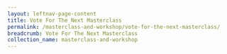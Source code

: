 ```yaml
---
layout: leftnav-page-content
title: Vote For The Next Masterclass
permalink: /masterclass-and-workshop/vote-for-the-next-masterclass/
breadcrumb: Vote For The Next Masterclass
collection_name: masterclass-and-workshop
---
```

